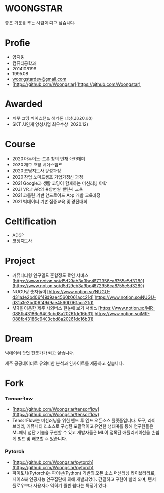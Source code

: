 # WOONGSTAR

좋은 기운을 주는 사람이 되고 싶습니다.

# Profie

- 양지웅
- 컴퓨터공학과
- 2014108196
- 1995.08
- woongstardev@gmail.com
- [https://github.com/Woongstar](https://github.com/Woongstar)

# Awarded

- 제주 코딩 베이스캠프 해커톤 대상(2020.08)
- SKT AI인재 양성사업 최우수상 (2020.12)

# Course

- 2020 아두이노-드론 창의 인재 아카데미
- 2020 제주 코딩 베이스캠프
- 2020 코딩지도사 양성과정
- 2020 창업 노마드캠프 기업가정신 과정
- 2021 Google과 생활 코딩이 함께하는 머신러닝 야학
- 2021 VR과 AR의 융합현실 챌린지 교육
- 2021 코틀린 기반 안드로이드 App 개발 교육과정
- 2021 빅데이터 기반 집중교육 및 경진대회

# Celtification

- ADSP
- 코딩지도사

# Project

- 커뮤니티형 인구밀도 혼합정도 확인 서비스
[https://www.notion.so/d5d29eb3a9bc4672956ca8755e5d3280](https://www.notion.so/d5d29eb3a9bc4672956ca8755e5d3280)
- NUGU랑 숫자놀이
[https://www.notion.so/NUGU-d31a3e2bd06f49d9ae4560b061acc21d](https://www.notion.so/NUGU-d31a3e2bd06f49d9ae4560b061acc21d)
- MR을 이용한 제주 시외버스 한눈에 보기 서비스
[https://www.notion.so/MR-088fb43186c9403cbd8a20261dc16b31](https://www.notion.so/MR-088fb43186c9403cbd8a20261dc16b31)

# Dream

빅데이터 관련 전문가가 되고 싶습니다.

제주 공공데이터로 유의미한 분석과 인사이트를 제공하고 싶습니다.

# Fork

### Tensorflow

- [https://github.com/Woongstar/tensorflow](https://github.com/Woongstar/tensorflow)
- TensorFlow는 머신러닝을 위한 엔드 투 엔드 오픈소스 플랫폼입니다. 도구, 라이브러리, 커뮤니티 리소스로 구성된 포괄적이고 유연한 생태계를 통해 연구원들은 ML에서 첨단 기술을 구현할 수 있고 개발자들은 ML이 접목된 애플리케이션을 손쉽게 빌드 및 배포할 수 있습니다.

### Pytorch

- [https://github.com/Woongstar/pytorch](https://github.com/Woongstar/pytorch)
- 파이토치(Pytorch)는 파이썬(Python) 기반의 오픈 소스 머신러닝 라이브러리로, 페이스북 인공지능 연구집단에 의해 개발되었다. 간결하고 구현이 빨리 되며, 텐서플로우보다 사용자가 익히기 훨씬 쉽다는 특징이 있다.